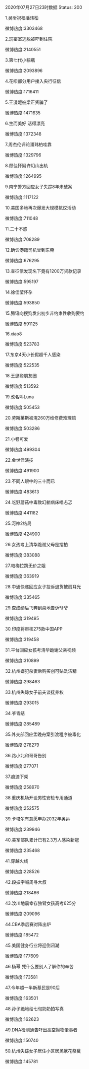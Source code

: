 2020年07月27日23时数据
Status: 200

1.吴昕祝福潘玮柏

微博热度:3303468

2.玩密室逃脱被吓到住院

微博热度:2140551

3.第七代小棕瓶

微博热度:2093896

4.花呗部分用户接入央行征信

微博热度:1716411

5.王漫妮被梁正贤骗了

微博热度:1471635

6.生而美好 活得漂亮

微博热度:1372348

7.周杰伦评论潘玮柏哇靠

微博热度:1329796

8.顾佳怀疑许幻山出轨

微博热度:1264995

9.南宁警方回应女子失踪8年未破案

微博热度:1117122

10.美国多地再次爆发大规模抗议活动

微博热度:711048

11.二十不惑

微博热度:708289

12.确诊港籍司机曾到东莞

微博热度:676295

13.查征信发现名下竟有1200万贷款记录

微博热度:595197

14.徐佳莹怀孕

微博热度:593850

15.腾讯向搜狗发出初步非约束性收购要约

微博热度:591125

16.xiao8

微博热度:523783

17.东京4天小长假超千人感染

微博热度:522535

18.王思聪朋友圈

微博热度:513592

19.改名叫Luna

微博热度:505453

20.劳斯莱斯被淹260万维修费难理赔

微博热度:503286

21.小卷可爱

微博热度:499304

22.金世佳演技

微博热度:491900

23.不同人眼中的三十而已

微博热度:483613

24.吃野蘑菇中毒致幻躺病床唱忐忑

微博热度:441182

25.河神2结局

微博热度:424900

26.女孩考上清华跪谢父母是摆拍

微博热度:383088

27.帕梅拉跳无价之姐

微博热度:363919

28.中通快递回应女子投诉退货被扇耳光

微博热度:335465

29.查成绩后飞奔到菜地告诉爷爷

微博热度:319495

30.印度将审核275款中国APP

微博热度:319458

31.平台回应女孩考清华跪谢父亲视频

微博热度:310899

32.杭州嫌犯杀妻后购买创可贴洗洁精

微博热度:298463

33.杭州失踪女子前夫谈抚养权

微博热度:293015

34.爷青结

微博热度:285489

35.外交部回应孟晚舟案引渡程序被毒化

微博热度:278279

36.路小北和哥哥告别

微博热度:277071

37.痕迹下架

微博热度:258970

38.重庆机场开设男性安检专用通道

微博热度:252575

39.卡塔尔有意愿申办2032年奥运

微博热度:239946

40.美军部队累计已有2.3万人感染新冠

微博热度:235468

41.穿越火线

微博热度:228526

42.段振宇喊周寻大叔

微博热度:218486

43.汶川地震幸存独臂女孩高考625分

微博热度:209096

44.CBA季后赛对阵出炉

微博热度:185472

45.美国健身行业将迎倒闭潮

微博热度:177609

46.杨幂 凭什么要别人了解你的辛苦

微博热度:173581

47.今年超一半新基民是90后

微博热度:163501

48.孙子跪地给七旬奶奶拍写真

微博热度:162623

49.DNA检测通告吓出高空抛物肇事者

微博热度:150740

50.杭州失踪女子居住小区居民献花祭奠

微博热度:145781

